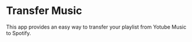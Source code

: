# Transfer Music

This app provides an easy way to transfer your playlist from Yotube Music to Spotify.
